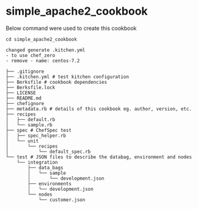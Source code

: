 # simple_apache2_cookbook

Below command were used to create this cookbook

```chef generate cookbook simple_apache2_cookbook1
cd simple_apache2_cookbook

changed generate .kitchen.yml
- to use chef_zero
- remove - name: centos-7.2
```

```
├── .gitignore
├── .kitchen.yml # test kitchen configuration
├── Berksfile # cookbook dependencies
├── Berksfile.lock
├── LICENSE
├── README.md
├── chefignore
├── metadata.rb # details of this cookbook eg. author, version, etc.
├── recipes
│   ├── default.rb
│   └── sample.rb
├── spec # ChefSpec test
│   ├── spec_helper.rb
│   └── unit
│       └── recipes
│           └── default_spec.rb
└── test # JSON files to describe the databag, environment and nodes
    └── integration
        ├── data_bags
        │   └── sample
        │       └── development.json
        ├── environments
        │   └── development.json
        └── nodes
            └── customer.json
```
